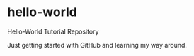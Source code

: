 # hello-world
Hello-World Tutorial Repository

Just getting started with GitHub and learning my way around.
